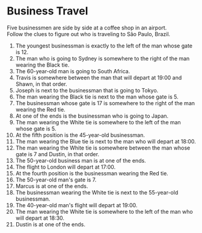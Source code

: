 # Business Travel

Five businessmen are side by side at a coffee shop in an airport.\
Follow the clues to figure out who is traveling to São Paulo, Brazil.

   1. The youngest businessman is exactly to the left of the man whose gate is 12.
   2. The man who is going to Sydney is somewhere to the right of the man wearing the Black tie.
   3. The 60-year-old man is going to South Africa.
   4. Travis is somewhere between the man that will depart at 19:00 and Shawn, in that order.
   5. Joseph is next to the businessman that is going to Tokyo.
   6. The man wearing the Black tie is next to the man whose gate is 5.
   7. The businessman whose gate is 17 is somewhere to the right of the man wearing the Red tie.
   8. At one of the ends is the businessman who is going to Japan.
   9. The man wearing the White tie is somewhere to the left of the man whose gate is 5.
   10. At the fifth position is the 45-year-old businessman.
   11. The man wearing the Blue tie is next to the man who will depart at 18:00.
   12. The man wearing the White tie is somewhere between the man whose gate is 7 and Dustin, in that order.
   13. The 50-year-old business man is at one of the ends.
   14. The flight to London will depart at 17:00.
   15. At the fourth position is the businessman wearing the Red tie.
   16. The 50-year-old man's gate is 7.
   17. Marcus is at one of the ends.
   18. The businessman wearing the White tie is next to the 55-year-old businessman.
   19. The 40-year-old man's flight will depart at 19:00.
   20. The man wearing the White tie is somewhere to the left of the man who will depart at 18:30.
   21. Dustin is at one of the ends.
